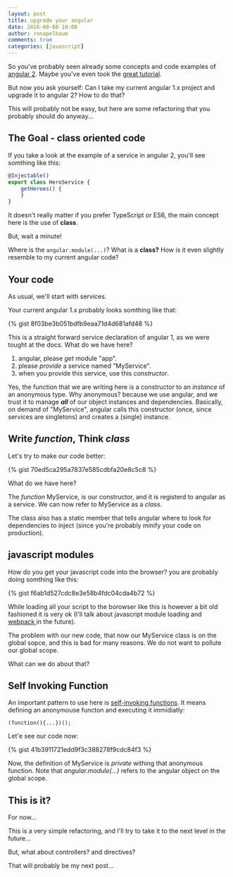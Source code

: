 ```yaml
---
layout: post
title: upgrade your angular
date: 2016-08-08 10:00
author: ronapelbaum
comments: true
categories: [javascript]
---
```

So you've probably seen already some concepts and code examples of <a href="https://angular.io/">angular 2</a>. Maybe you've even took the <a href="https://angular.io/docs/ts/latest/tutorial/">great tutorial</a>.

But now you ask yourself: Can I take my current angular 1.x project and upgrade it to angular 2? How to do that?

This will probably not be easy, but here are some refactoring that you probably should do anyway...

<!--more-->
<h2>The Goal - class oriented code</h2>
If you take a look at the example of a service in angular 2, you'll see somthing like this:

```javascript
@Injectable()
export class HeroService {
    getHeroes() {
    }
}
```

It doesn't really matter if you prefer TypeScript or ES6, the main concept here is the use of <strong>class</strong>.

But, wait a minute!

Where is the <code>angular.module(...)</code>? What is a <strong>class?</strong> How is it even slightly resemble to my current angular code?
<h2>Your code</h2>
As usual, we'll start with services.

Your current angular 1.x probably looks somthing like that:

{% gist 8f03be3b051bdfb9eaa71d4d681afd48 %}

This is a straight forward service declaration of angular 1, as we were tought at the docs. What do we have here?
<ol>
	<li>angular, please <em>get</em> module "app".</li>
	<li>please <em>provide</em> a service named "MyService".</li>
	<li>when you provide this service, use this <em>constructor</em>.</li>
</ol>
Yes, the function that we are writing here is a constructor to an <em>instance</em> of an anonymous type. Why anonymous? because we use angular, and we trust it to manage <strong><em>all</em></strong> of our object instances and dependencies. Basically, on demand of "MyService", angular calls this constructor (once, since services are singletons) and creates a (single) instance.
<h2>Write <em>function</em>, Think <em>class</em></h2>
Let's try to make our code better:

{% gist 70ed5ca295a7837e585cdbfa20e8c5c8 %}

What do we have here?

The <em>function</em> MyService, is our constructor, and it is registerd to angular as a service. We can now refer to MyService as a <em>class</em>.

The class also has a static member that tells angular where to look for dependencies to inject (since you're probably minify your code on production).
<h2>javascript modules</h2>
How do you get your javascript code into the browser? you are probably doing somthing like this:

{% gist f6ab1d527cdc8e3e58b4fdc04cda4b72 %}

While loading all your script to the borowser like this is however a bit old fashioned it is very ok (I'll talk about javascript module loading and <a href="https://webpack.github.io/">webpack </a>in the future).

The problem with our new code, that now our MyService class is on the global sopce, and this is bad for many reasons. We do not want to pollute our global scope.

What can we do about that?
<h2>Self Invoking Function</h2>
An important pattern to use here is <a href="http://www.w3schools.com/js/js_function_definition.asp">self-invoking functions</a>. It means defining an anonymouse functon and executing it immidiatly:

<code>(function(){...})();</code>

Let'e see our code now:

{% gist 41b3911721edd9f3c388278f9cdc84f3 %}

Now, the definition of MyService is <em>private</em> withing that anonymous function. Note that <em>angular.module(...)</em> refers to the angular object on the global scope.
<h2>This is it?</h2>
For now...

This is a very simple refactoring, and I'll try to take it to the next level in the future...

But, what about controllers? and directives?

That will probably be my next post...

&nbsp;
